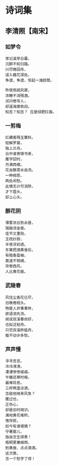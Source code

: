 # 诗词集

## 李清照【南宋】

### 如梦令

```
常记溪亭日暮，  
沉醉不知归路。  
兴尽晚回舟，  
误入藉花深处。  
争渡，争渡，惊起一滩鸥鹭。
```

```
昨夜雨疏风骤，  
浓睡不消残酒。  
试问卷帘人，  
却道海棠依旧。  
知否？知否？ 应是绿肥红瘦。
```

### 一剪梅

```
红藕香残玉簟秋。  
轻解罗裳，  
独上兰舟。  
云中谁寄锦书来，  
雁字回时，  
月满西楼。  
花自飘零水自流。 
一种相思，  
两处闲愁。  
此情无计可消除，  
才下眉头，  
却上心头。  
```

### 醉花阴

```
薄雾浓云愁永昼，  
瑞脑消金兽。  
佳节又重阳，  
玉枕纱厨，  
半夜凉初透。  
东篱把酒黄昏后，  
有暗香盈袖，  
莫道不销魂，  
帘卷西风，  
人比黄花瘦。
```

### 武陵春

```
风住尘香花已尽，  
日晚倦梳头。  
物是人非事事休，  
欲语泪先流。  
闻说双溪春尚好，  
也拟泛轻舟。  
只恐双溪舴艋舟，  
载不动许多愁。
```

### 声声慢
```
寻寻觅觅，  
冷冷清清，  
凄凄惨惨戚戚。  
乍暖还寒时候，  
最难将息。  
三杯两盏淡酒，  
怎敌他晓来风急？  
雁过也，  
正伤心，  
却是旧时相识。  
满地黄花堆积，  
憔悴损，  
如今有谁堪摘？  
守著窗儿，  
独自怎生得黑！  
梧桐更兼细雨，  
到黄昏、点点滴滴。  
这次第，  
怎一个愁字了得！
```
